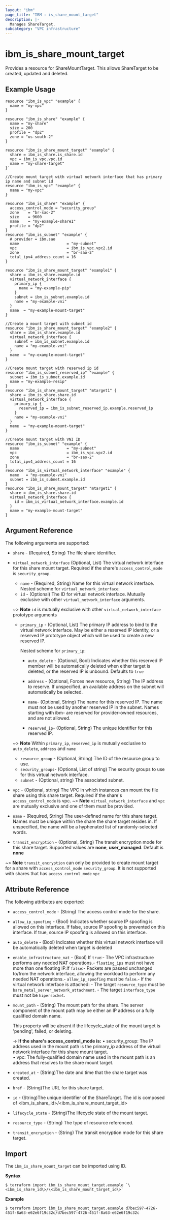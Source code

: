 ```yaml
---
layout: "ibm"
page_title: "IBM : is_share_mount_target"
description: |-
  Manages ShareTarget.
subcategory: "VPC infrastructure"
---
```



# ibm\_is_share_mount_target

Provides a resource for ShareMountTarget. This allows ShareTarget to be created, updated and deleted.


## Example Usage

```hcl
resource "ibm_is_vpc" "example" {
  name = "my-vpc"
}

resource "ibm_is_share" "example" {
  name = "my-share"
  size = 200
  profile = "dp2"
  zone = "us-south-2"
}

resource "ibm_is_share_mount_target" "example" {
  share = ibm_is_share.is_share.id
  vpc = ibm_is_vpc.vpc.id
  name = "my-share-target"
}`
```
```
//Create mount target with virtual network interface that has primary ip name and subnet id
resource "ibm_is_vpc" "example" {
  name = "my-vpc"
}

resource "ibm_is_share" "example" {
  access_control_mode = "security_group"
  zone    = "br-sao-2"
  size    = 9600
  name    = "my-example-share1"
  profile = "dp2"
}
resource "ibm_is_subnet" "example" {
  # provider = ibm.sao
  name                     = "my-subnet"
  vpc                      = ibm_is_vpc.vpc2.id
  zone                     = "br-sao-2"
  total_ipv4_address_count = 16
}

resource "ibm_is_share_mount_target" "example1" {
  share = ibm_is_share.example.id
  virtual_network_interface {
    primary_ip {
      name = "my-example-pip"
    }
    subnet = ibm_is_subnet.example.id
    name = "my-example-vni"
  }
  name  = "my-example-mount-target"
}

//Create a mount target with subnet id
resource "ibm_is_share_mount_target" "example2" {
  share = ibm_is_share.example.id
  virtual_network_interface {
    subnet = ibm_is_subnet.example.id
    name = "my-example-vni"
  }
  name  = "my-example-mount-target"
}

//Create mount target with reserved ip id
resource "ibm_is_subnet_reserved_ip" "example" {
  subnet = ibm_is_subnet.example.id
  name = "my-example-resip"
}
resource "ibm_is_share_mount_target" "mtarget1" {
  share = ibm_is_share.share.id
  virtual_network_interface {
    primary_ip {
      reserved_ip = ibm_is_subnet_reserved_ip.example.reserved_ip
    }
    name = "my-example-vni"
  }
  name  = "my-example-mount-target"
}

//Create mount target with VNI ID
resource "ibm_is_subnet" "example" {
  name                     = "my-subnet"
  vpc                      = ibm_is_vpc.vpc2.id
  zone                     = "br-sao-2"
  total_ipv4_address_count = 16
}
resource "ibm_is_virtual_network_interface" "example" {
  name   = "my-example-vni"
  subnet = ibm_is_subnet.example.id
}
resource "ibm_is_share_mount_target" "mtarget1" {
  share = ibm_is_share.share.id
  virtual_network_interface {
    id = ibm_is_virtual_network_interface.example.id
  }
  name = "my-example-mount-target"
}
```
## Argument Reference

The following arguments are supported:

- `share` - (Required, String) The file share identifier.
- `virtual_network_interface` (Optional, List) The virtual network interface for this share mount target. Required if the share's `access_control_mode` is `security_group`.
  - `name` - (Required, String) Name for this virtual network interface.
  Nested scheme for `virtual_network_interface`:
  - `id` - (Optional) The ID for virtual network interface. Mutually exclusive with other `virtual_network_interface` arguments.
  
  ~> **Note**
    `id` is mutually exclusive with other `virtual_network_interface` prototype arguments
  - `primary_ip` - (Optional, List) The primary IP address to bind to the virtual network interface. May be either a reserved IP identity, or a reserved IP prototype object which will be used to create a new reserved IP.

      Nested scheme for `primary_ip`:
      
      - `auto_delete` - (Optional, Bool) Indicates whether this reserved IP member will be automatically deleted when either target is deleted, or the reserved IP is unbound. Defaults to `true`
      - `address` - (Optional, Forces new resource, String) The IP address to reserve. If unspecified, an available address on the subnet will automatically be selected.
      
      - `name`- (Optional, String) The name for this reserved IP. The name must not be used by another reserved IP in the subnet. Names starting with ibm- are reserved for provider-owned resources, and are not allowed.
      - `reserved_ip`- (Optional, String) The unique identifier for this reserved IP.

  ~> **Note**
    Within `primary_ip`, `reserved_ip` is mutually exclusive to  `auto_delete`, `address` and `name`

  - `resource_group` - (Optional, String) The ID of the resource group to use.
  - `security_groups`- (Optional, List of string) The security groups to use for this virtual network interface.
  - `subnet` - (Optional, string) The associated subnet.
    
    

- `vpc` - (Optional, string) The VPC in which instances can mount the file share using this share target. Required if the share's `access_control_mode` is vpc.
  ~> **Note**
  `virtual_network_interface` and `vpc` are mutually exclusive and one of them must be provided.
- `name` - (Required, String) The user-defined name for this share target. Names must be unique within the share the share target resides in. If unspecified, the name will be a hyphenated list of randomly-selected words.
- `transit_encryption` - (Optional, String) The transit encryption mode for this share target. Supported values are **none**, **user_managed**. Default is **none**

~> **Note**
  `transit_encryption` can only be provided to create mount target for a share with `access_control_mode` `security_group`. It is not supported with shares that has `access_control_mode` `vpc`

## Attribute Reference

The following attributes are exported:

- `access_control_mode` - (String) The access control mode for the share.
- `allow_ip_spoofing` - (Bool) Indicates whether source IP spoofing is allowed on this interface. If false, source IP spoofing is prevented on this interface. If true, source IP spoofing is allowed on this interface.
- `auto_delete` - (Bool) Indicates whether this virtual network interface will be automatically deleted when target is deleted
- `enable_infrastructure_nat` - (Bool) If `true`:- The VPC infrastructure performs any needed NAT operations.- `floating_ips` must not have more than one floating IP.If `false`:- Packets are passed unchanged to/from the network interface,  allowing the workload to perform any needed NAT operations.- `allow_ip_spoofing` must be `false`.- If the virtual network interface is attached:  - The target `resource_type` must be `bare_metal_server_network_attachment`.  - The target `interface_type` must not be `hipersocket`.
- `mount_path` - (String) The mount path for the share. The server component of the mount path may be either an IP address or a fully qualified domain name.

    This property will be absent if the lifecycle_state of the mount target is 'pending', failed, or deleting.

    -> **If the share's access_control_mode is:**
    &#x2022; security_group: The IP address used in the mount path is the primary_ip address of the virtual network interface for this share mount target. </br>
    &#x2022; vpc: The fully-qualified domain name used in the mount path is an address that resolves to the share mount target. </br>
- `created_at` - (String)The date and time that the share target was created.
- `href` - (String)The URL for this share target.
- `id` - (String)The unique identifier of the ShareTarget. The id is composed of \<ibm_is_share_id\>/\<ibm_is_share_mount_target_id\>
- `lifecycle_state` - (String)The lifecycle state of the mount target.
- `resource_type` - (String) The type of resource referenced.
- `transit_encryption` - (String) The transit encryption mode for this share target.

## Import

The `ibm_is_share_mount_target` can be imported using ID.

**Syntax**

```
$ terraform import ibm_is_share_mount_target.example `\<ibm_is_share_id\>/\<ibm_is_share_mount_target_id\>`
```

**Example**

```
$ terraform import ibm_is_share_mount_target.example d7bec597-4726-451f-8a63-e62e6f19c32c/d7bec597-4726-451f-8a63-e62e6f19c32c
```
